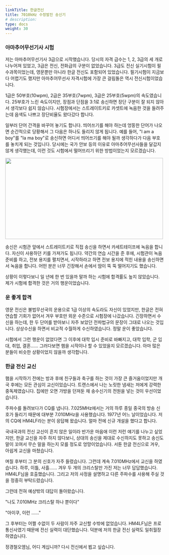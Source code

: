 ```yaml
---
linkTitle: 한글전신
title: 7010kHz 수정발진 송신기
# description: 
type: docs
weight: 30
---
```


### 아마추어무선기사 시험

저는 아마추어무선기사 3급으로 시작했습니다. 당시의 자격 급수는 1, 2, 3급의 세 개로 나누어져 있었고, 3급은 전신, 전화급의 구분이 없었습니다. 3급도 전신 실기시험이 필수과목이었는데, 영문뿐만 아니라 한글 전신도 포함되어 있었습니다. 필기시험이 지금보다 어렵기도 했지만 아마추어무선사 자격시험에 가장 큰 걸림돌은 역시 전신시험이었습니다.

1급은 50부호(10wpm), 2급은 35부호(7wpm), 3급은 25부호(5wpm)의 속도였습니다. 25부호가 느린 속도이지만, 장점과 단점을 3:1로 송신하면 장단 구분이 잘 되지 않아서 생각보다 쉽지 않습니다. 시험장에서는 스트레이트키로 카셋트에 녹음한 것을 들려주는데 음색도 나쁘고 장단비율도 왔다갔다 합니다.

일부러 단어 간격을 바꾸어 놓기도 합니다. 띄어쓰기를 해야 하는데 엉뚱한 단어가 나오면 순간적으로 당황해서 그 다음은 하나도 들리지 않게 됩니다. 예를 들어, "I am a boy"를 "Ia ma boy"로 송신하면 어디서 띄어쓰기를 해야 될까 생각하다가 다음 부호를 놓치게 되는 것입니다. 당시에는 국가 안보 등의 이유로 아마추어무선사들을 달갑지 않게 생각했는데, 이런 것도 시험에서 떨어뜨리기 위한 방법이었는지 모르겠습니다.

<img src="/about/img/key.jpeg" style="width:500px;height:256"><br>

송신은 시험관 앞에서 스트레이트키로 직접 송신을 하면서 카세트테이프에 녹음을 합니다. 자신이 사용하던 키를 가져가도 됩니다. 약간의 연습 시간을 준 후에, 시험관이 녹음 준비를 하고, 전보 용지를 펼치면서, 시작하라고 하면 전보 용지에 적힌 내용을 송신하면서 녹음을 합니다. 어떤 분은 너무 긴장해서 손에서 땀이 뚝 뚝 떨어지기도 했습니다.

상황이 이렇다보니 일 년에 한 번 있을까 말까 하는 시험에 합격률도 높지 않았습니다. 제가 시험에 합격한 것은 거의 행운이었습니다.

### 운 좋게 합격

영문 전신은 불법무선국의 운용으로 1급 이상의 속도라도 자신이 있었지만, 한글은 전혀 연습할 기회가 없어서 겨우 부호만 외운 수준으로 시험장에 나갔습니다. 긴장하면서 수신을 하는데, 한 두 단어를 받아보니 자주 보았던 전파법규의 문장이 그대로 나오는 것입니다. 상상수신을 하면서 비교적 수월하게 수신하였습니다. 정말 운이 좋았습니다.

시험에서 그런 행운이 없었다면 그 이후에 대학 입시 준비로 바빠지고, 대학 입학, 군 입대, 취업, 결혼...... 그러다보면 햄을 시작이나 할 수 있었을지 모르겠습니다. 아마 많은 분들이 비슷한 상황이었지 않을까 생각합니다.

### 한글 전신 교신

햄을 시작하기 전에는 방과 후에 친구들과 축구를 하는 것이 가장 큰 즐거움이었지만 개국 후에는 모든 관심이 교신이었습니다. 트랜스에서 나는 노릿한 냄새는 저에게 강력한 중독제였습니다. 집에만 오면 가방을 던져둔 채 송수신기의 전원을 넣는 것이 우선이었습니다.

주파수를 돌려보다가 CQ를 냅니다. 7.025MHz에서는 거의 하루 종일 중국의 방송 신호가 들리기 때문에 대부분 7.010MHz을 사용했습니다. 1977년 어느 날이었습니다. 저의 CQ에 HM4LF라는 분이 응답해 왔습니다. 얼마 전에 신규 개설을 했다고 합니다.

국내국과의 전신 교신이 흔치 않은 일이라 반가운 마음애 이런 저런 얘기를 나누고 싶었지만, 한글 교신을 자주 하지 않다보니, 상대의 송신을 제대로 수신하지도 못하고 송신도 말이 꼬여서 무슨 말을 하는지 모를 정도로 엉망이었습니다. 서툰 한글 전신으로 겨우, 아쉽게 교신을 마쳤습니다.

며칠 후부터 그 분의 신호가 자주 들렸습니다. 그런데 계속 7.010MHz에서 교신을 하였습니다. 하루, 이틀, 사흘...... 겨우 두 개의 크리스탈만 가진 저는 너무 답답했습니다. HM4LF님을 호출했습니다. 그리고 저의 사정을 설명하고 다른 주파수를 사용해 주실 것을 정중히 부탁드렸습니다.

그런데 전혀 예상밖의 대답이 돌아왔습니다.

"나도 7.010MHz 크리스탈 하나 뿐이다"

"아이쿠, 이런 ......"

그 후부터는 어쩔 수없이 두 사람이 자주 교신할 수밖에 없었습니다. HM4LF님은 프로통신사였기 때문에 전신 실력이 대단했습니다. 덕분에 저의 한글 전신 실력도 일취월장하였습니다.

정경철오엠님, 어디 계십니까? 다시 전신에서 뵙고 싶습니다.






